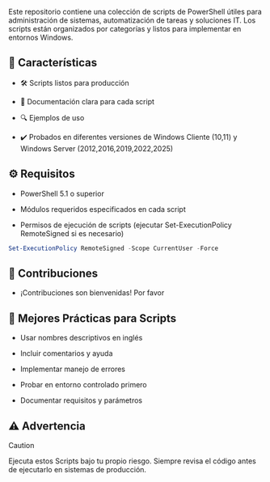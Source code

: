 Este repositorio contiene una colección de scripts de PowerShell útiles para administración de sistemas, automatización de tareas y soluciones IT. Los scripts están organizados por categorías y listos para implementar en entornos Windows.

## 🚀 Características

* 🛠️ Scripts listos para producción

* 📝 Documentación clara para cada script

* 🔍 Ejemplos de uso

* ✔️ Probados en diferentes versiones de Windows Cliente (10,11) y Windows Server (2012,2016,2019,2022,2025)


## ⚙️ Requisitos
* PowerShell 5.1 o superior

* Módulos requeridos especificados en cada script

* Permisos de ejecución de scripts (ejecutar Set-ExecutionPolicy RemoteSigned si es necesario)

```powershell
Set-ExecutionPolicy RemoteSigned -Scope CurrentUser -Force
```

## 🤝 Contribuciones
* ¡Contribuciones son bienvenidas! Por favor

## 📌 Mejores Prácticas para Scripts

* Usar nombres descriptivos en inglés

* Incluir comentarios y ayuda

* Implementar manejo de errores

* Probar en entorno controlado primero

* Documentar requisitos y parámetros

## ⚠️ Advertencia

> [!CAUTION]
> Ejecuta estos Scripts bajo tu propio riesgo. Siempre revisa el código antes de ejecutarlo en sistemas de producción.


